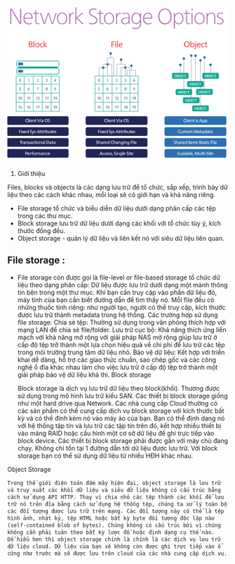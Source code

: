 ![](../img/4_1.png)  

1. Giới thiệu

Files, blocks và objects là các dạng lưu trữ để tổ chức, sắp xếp, trình bày dữ liệu theo các cách khác nhau, mỗi loại sẽ có giới hạn và khả năng riêng.
- File storage tổ chức và biểu diễn dữ liệu dưới dạng phân cấp các tệp trong các thư mục.
- Block storage lưu trữ dữ liệu dưới dạng các khối với tổ chức tùy ý, kích thước đồng đều.
- Object storage - quản lý dữ liệu và liên kết nó với siêu dữ liệu liên quan.

## File storage :  
- File storage còn được gọi là file-level or file-based storage tổ chức dữ liệu theo dạng phân cấp: Dữ liệu được lưu trữ dưới dạng một mảnh thông tin bên trong một thư mục. Khi bạn cần truy cập vào phần dữ liệu đó, máy tính của bạn cần biết đường dẫn để tìm thấy nó.
Mỗi file đều có những thuốc tính riêng: như người tạo, người có thể truy cập, kích thước được lưu trữ thành metadata trong hệ thống.
Các trường hợp sử dụng file storage:
    Chia sẻ tệp: Thường sử dụng trong văn phòng thích hợp với mạng LAN để chia sẻ file/folder.
    Lưu trữ cục bộ: Khả năng thích ứng liền mạch với khả năng mở rộng với giải pháp NAS mở rộng giúp lưu trữ ở cấp độ tệp trở thành một lựa chọn hiệu quả về chi phí để lưu trữ các tệp trong môi trường trung tâm dữ liệu nhỏ.
    Bảo vệ dữ liệu: Kết hợp với triển khai dễ dàng, hỗ trợ các giao thức chuẩn, sao chép gốc và các công nghệ ổ đĩa khác nhau làm cho việc lưu trữ ở cấp độ tệp trở thành một giải pháp bảo vệ dữ liệu khả thi.
Block storage

    Block storage là dịch vụ lưu trữ dữ liệu theo block(khối). Thương được sử dụng trong mô hình lưu trữ kiểu SAN.
    Các thiết bị block storage giống như một hard drive qua Network. Các nhà cung cấp Cloud thường có các sản phẩm có thể cung cấp dịch vụ block storage với kích thước bất kỳ và có thể đính kèm nó vào máy ảo của bạn.
    Bạn có thể định dạng nó với hệ thống tập tin và lưu trữ các tập tin trên đó, kết hợp nhiều thiết bị vào mảng RAID hoặc cấu hình một cơ sở dữ liệu để ghi trực tiếp vào block device.
    Các thiết bị block storage phải được gắn với máy chủ đang chạy.
    Không chỉ tồn tại 1 đường dẫn tới dữ liệu được lưu trữ. Với block storage bạn có thể sử dụng dữ liệu từ nhiều HĐH khác nhau.

Object Storage

    Trong thế giới điện toán đám mây hiện đại, object storage là lưu trữ và truy xuất các khối dữ liệu và siêu dữ liệu không có cấu trúc bằng cách sử dụng API HTTP. Thay vì chia nhỏ các tệp thành các khối để lưu trữ nó trên đĩa bằng cách sử dụng hệ thống tệp, chúng ta xử lý toàn bộ các đối tượng được lưu trữ trên mạng. Các đối tượng này có thể là tệp hình ảnh, nhật ký, tệp HTML hoặc bất kỳ byte đối tượng độc lập nào (self-contained blob of bytes). Chúng không có cấu trúc bởi vì chúng không cần phải tuân theo bất kỳ lược đồ hoặc định dạng cụ thể nào.
    Dễ hiểu hơn thì object storage chính là chính là các dịch vụ lưu trữ dữ liệu cloud. Dữ liệu của bạn sẽ không còn được ghi trực tiếp vào ổ cứng như trước mà sẽ được lưu trên cloud của các nhà cung cấp dịch vụ.
